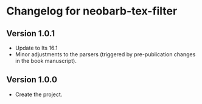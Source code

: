 # Changelog for neobarb-tex-filter

## Version 1.0.1
- Update to lts 16.1
- Minor adjustments to the parsers (triggered by pre-publication changes in the book manuscript).

## Version 1.0.0

- Create the project.
